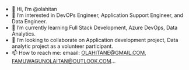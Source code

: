 - 👋 Hi, I’m @olahitan
- 👀 I’m interested in DevOPs Engineer, Application Support Engineer, and Data Engineer.
- 🌱 I’m currently learning Full Stack Development, Azure DevOps, Data Analytics.
- 💞️ I’m looking to collaborate on Application development project, Data analytic project as a volunteer participant.
- 📫 How to reach me: emaail: OLAHITANE@GMAIL.COM, FAMUWAGUNOLAITAN@OUTLOOK.COM...

<!---
olahitan/olahitan is a ✨ special ✨ repository because its `README.md` (this file) appears on your GitHub profile.
You can click the Preview link to take a look at your changes.
--->

